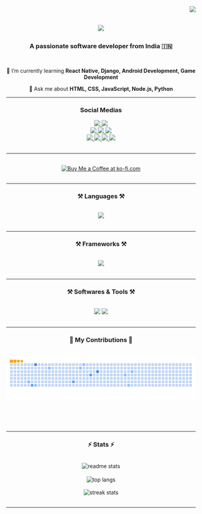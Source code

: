 <img align="right" src="https://visitor-badge.laobi.icu/badge?page_id=ComputeWithManas.ComputeWithManas" />

<h1 align="center">
    <img src="https://readme-typing-svg.herokuapp.com/?font=Tac+One&size=50&center=true&vCenter=true&width=500&height=70&duration=4000&lines=Hi+There!+👋;+I'm+Manas+Agrawal!;" />
</h1>

<h3 align="center">A passionate software developer from India 🇮🇳</h3>

<br/>

<div align="center">
 
 <!-- 🔭 I’m currently working on **a marketplace** -->
 
 🌱 I’m currently learning **React Native, Django, Android Development, Game Development**

💬 Ask me about **HTML, CSS, JavaScript, Node.js, Python**

<!-- ⚡ Fun fact **Game of Thrones Night's Watch cloaks are made from Ikea rugs** -->

</div>
 
<hr/>

<div align="center">
  <h3>
    Social Medias
  </h3>

  <a href="https://youtube.com/@ComputeWithManasOfficial?si=pP8x6GLagNT5A9Zv" target="_blank">
    <img src="https://img.shields.io/badge/YouTube-white?style=for-the-badge&logo=youtube&logoColor=FF0000" target="_blank" />
  </a>
  <a href="https://replit.com/@ComputeWithManas">
    <img src="https://img.shields.io/badge/Replit-white?style=for-the-badge&logo=replit&logoColor=F26207" />
  </a>

  <br/>

  <a href="https://www.instagram.com/_manasagrawal/">
    <img src="https://img.shields.io/badge/Instagram 01-white?style=for-the-badge&logo=instagram&logoColor=E4405F" />
  </a>
  <a href="https://www.instagram.com/computewithmanas/">
    <img src="https://img.shields.io/badge/Instagram 02-white?style=for-the-badge&logo=instagram&logoColor=E4405F" />
  </a>
  <a href="https://g.dev/ComputeWithManasOfficial">
    <img src="https://img.shields.io/badge/Google Developers-white?style=for-the-badge&logo=google&logoColor=" />
  </a>

  <br/>

  <a href="https://www.facebook.com/ComputeWithManasOfficial">
    <img src="https://img.shields.io/badge/Facebook Page-white?style=for-the-badge&logo=facebook&logoColor=0866FF" />
  </a>
  <a href="https://x.com/_ManasAgrawal">
    <img src="https://img.shields.io/badge/X (formerly Twitter)-white?style=for-the-badge&logo=x&logoColor=000000" />
  </a>
  <a href="https://github.com/ComputeWithManas" target="_blank">
     <img src="https://img.shields.io/badge/GitHub-white?style=for-the-badge&logo=github&logoColor=181717" target="_blank" />
  </a>
  <a href="mailto:computewithmanas@gmail.com">
    <img src="https://img.shields.io/badge/GMail-white?style=for-the-badge&logo=gmail&logoColor=EA4335" />
  </a>

</div>

<br/>

<hr/>

<br/>

<div align="center">
<a href='https://ko-fi.com/K3K4XPWV7' target='_blank'><img height='64' style='border:0px;height:64px;' src='https://ko-fi.com/img/githubbutton_sm.svg' border='0' alt='Buy Me a Coffee at ko-fi.com' /></a>
</div>

<br/>


<hr/>
 
<h3 align="center">⚒️ Languages ⚒️</h3>
<br/>
<div align="center">
    <img src="https://skillicons.dev/icons?i=html,css,javascript,python,c,java,mysql" /><br>
</div>

<br/>
<hr/>

<h3 align="center">⚒️ Frameworks ⚒️</h3>
<br/>
<div align="center">
    <img src="https://skillicons.dev/icons?i=react,tailwind,bootstrap,nodejs,typescript,express,firebase,mongodb,nextjs,flask" /><br>
</div>

<br/>
<hr/>

<h3 align="center">⚒️ Softwares & Tools ⚒️</h3>
<br/>
<div align="center">
    <img src="https://skillicons.dev/icons?i=unity,unreal,windows,linux,discord,notion,replit,wordpress,pr,ae,blender" />
    <img src="https://skillicons.dev/icons?i=visualstudio,vscode,sublime,atom,androidstudio,pycharm,idea,webstorm,git,github,gitlab,figma" /><br>
</div>

<br/>
<hr/>

<div align="center">
  <h3>🐍 My Contributions 🐍</h3>
  <br>
  <img alt="snake eating my contributions" src="https://raw.githubusercontent.com/ComputeWithManas/ComputeWithManas/output/github-contribution-grid-snake.gif" />
  
  <br/><br/><br/>
</div>

<hr/>

<h3 align="center">⚡ Stats ⚡</h3>
<br>
<div align=center>
  <img width=390 src="https://github-readme-stats.vercel.app/api?username=ComputeWithManas&count_private=true&show_icons=true&theme=ambient_gradient&rank_icon=github&border_radius=10" alt="readme stats" />
  <br/>
  <br/>
  <img width=325 align="center" src="https://github-readme-stats.vercel.app/api/top-langs/?username=ComputeWithManas&hide=HTML&langs_count=8&layout=donut&theme=ambient_gradient&border_radius=10&size_weight=0.5&count_weight=0.5&exclude_repo=github-readme-stats" alt="top langs" />
  <br/>
  <br/>
  <img width=390 src="https://github-readme-streak-stats-salesp07.vercel.app/?user=ComputeWithManas&count_private=true&theme=ambient_gradient&border_radius=10" alt="streak stats"/>
</div>

<br/>

<hr/>

